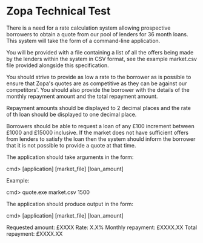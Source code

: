 # Zopa Technical Test

﻿There is a need for a rate calculation system allowing prospective borrowers to
obtain a quote from our pool of lenders for 36 month loans. This system will
take the form of a command-line application.

You will be provided with a file containing a list of all the offers being made
by the lenders within the system in CSV format, see the example market.csv file
provided alongside this specification.

You should strive to provide as low a rate to the borrower as is possible to
ensure that Zopa's quotes are as competitive as they can be against our
competitors'. You should also provide the borrower with the details of the
monthly repayment amount and the total repayment amount.

Repayment amounts should be displayed to 2 decimal places and the rate of th
loan should be displayed to one decimal place.

Borrowers should be able to request a loan of any £100 increment between
£1000 and £15000 inclusive. If the market does not have sufficient offers from
lenders to satisfy the loan then the system should inform the borrower that it
is not possible to provide a quote at that time.

The application should take arguments in the form:

cmd> [application] [market_file] [loan_amount]

Example:

cmd> quote.exe market.csv 1500

The application should produce output in the form:

cmd> [application] [market_file] [loan_amount]

Requested amount: £XXXX
Rate: X.X%
Monthly repayment: £XXXX.XX
Total repayment: £XXXX.XX

